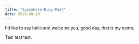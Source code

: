 ```yaml
---
title: "SpaceCore-Blog-Post"
date: 2023-09-19
---
```

I'd like to say hello and welcome you, good day, that is my name.

Test test test.
